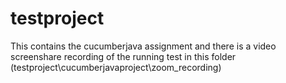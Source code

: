 # testproject
This contains the cucumberjava assignment and there is a  video screenshare recording of the running test in this folder (testproject\cucumberjavaproject\zoom_recording)
